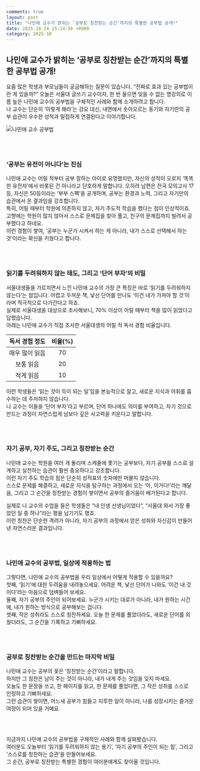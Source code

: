 ```yaml
---
comments: true
layout: post
title: "나민애 교수가 밝히는 ‘공부로 칭찬받는 순간’까지의 특별한 공부법 공개!"
date: 2025-10-24 15:14:56 +0900
category: 2025-10
---
```


## 나민애 교수가 밝히는 ‘공부로 칭찬받는 순간’까지의 특별한 공부법 공개!

요즘 많은 학생과 부모님들이 궁금해하는 질문이 있습니다. “진짜로 효과 있는 공부법이란 게 있을까?” 오늘은 서울대 글쓰기 교수이자, 한 번 들으면 잊을 수 없는 명강의로 이름 높은 나민애 교수의 공부법을 구체적인 사례와 함께 소개하려고 합니다.  
나 교수는 단순히 ‘이렇게 해라’는 강요 대신, 내면에서 솟아오르는 동기와 자기만의 공부 습관이 우수한 성적과 밀접하게 연결된다고 이야기합니다.

![나민애 교수 공부법](https://images.unsplash.com/photo-1755018237150-576276cd1f84?crop=entropy&cs=tinysrgb&fit=max&fm=jpg&ixid=M3w4MTk5NDN8MHwxfHJhbmRvbXx8fHx8fHx8fDE3NjEyODY0NjV8&ixlib=rb-4.1.0&q=80&w=400)

<br><br>

### ‘공부는 유전이 아니다’는 진심

나민애 교수는 어릴 적부터 공부 잘하는 아이로 유명했지만, 자신의 성적이 오로지 ‘똑똑한 유전자’에서 비롯된 건 아니라고 단호하게 말합니다. 오히려 남편은 전국 모의고사 17등, 자신은 50등이라는 ‘부부 스펙’을 공개하며, 공부는 환경과 노력, 그리고 자기만의 습관에서 온 결과임을 강조합니다.  
특히, 어릴 때부터 학원에 의존하지 않고, 자기 주도적 학습을 했다는 점이 인상적이죠. 고향에는 학원이 많지 않아서 스스로 문제집을 찾아 풀고, 친구의 문제집까지 빌려서 공부했다고 하네요.  
이런 경험이 쌓여, ‘공부는 누군가 시켜서 하는 게 아니라, 내가 스스로 선택해서 하는 것’이라는 확신을 키웠다고 합니다.

<br><br>

### 읽기를 두려워하지 않는 태도, 그리고 ‘단어 부자’의 비밀

서울대생들을 가르치면서 느낀 나민애 교수의 가장 큰 특징은 바로 ‘읽기를 두려워하지 않는다’는 점입니다. 어렵고 두꺼운 책, 낯선 단어를 만나도 ‘이건 내가 가져야 할 것’이라며 적극적으로 다가간다고 하죠.  
실제로 서울대생을 대상으로 조사해보니, 70% 이상이 어릴 때부터 책을 많이 읽었다고 답했습니다.  
아래는 나민애 교수가 직접 조사한 서울대생의 어릴 적 독서 경험 비율입니다.

| 독서 경험 정도 | 비율(%) |
|:--------------:|:-------:|
| 매우 많이 읽음 | 70      |
| 보통 읽음      | 20      |
| 적게 읽음      | 10      |

이런 학생들은 ‘읽는 것이 득이 되는 일’임을 본능적으로 알고, 새로운 지식과 어휘를 흡수하는 데 주저하지 않습니다.  
나 교수는 이들을 ‘단어 부자’라고 부르며, 단어 하나에도 의미를 부여하고, 자기 것으로 만드는 과정이 자연스럽게 남보다 깊은 사고력을 키운다고 말합니다.

<br><br>

### 자기 공부, 자기 주도, 그리고 칭찬받는 순간

나민애 교수는 학원을 여러 개 돌리며 스케줄에 쫓기는 공부보다, 자기 공부를 스스로 설계하고 실천하는 습관이 훨씬 중요하다고 강조합니다.  
이런 자기 주도 학습의 힘은 단순히 성적표의 숫자에만 머물지 않습니다.  
스스로 문제를 해결하고, 새로운 지식을 탐구하는 과정에서 오는 ‘아, 이거다!’라는 깨달음, 그리고 그 순간을 칭찬받는 경험이 쌓이면서 공부의 즐거움이 배가된다고 합니다.

실제로 나 교수의 수업을 들은 학생들은 “내 인생 선생님이었다”, “서울대 와서 가장 좋았던 일 중 하나”라는 평을 남기기도 했죠.  
이런 칭찬은 단순한 격려가 아니라, 자기 공부의 과정에서 얻은 성취와 자신감이 만들어낸 자연스러운 결과입니다.

<br><br>

### 나민애 교수의 공부법, 일상에 적용하는 법

그렇다면, 나민애 교수의 공부법을 우리 일상에서 어떻게 적용할 수 있을까요?  
첫째, ‘읽기’에 대한 두려움을 내려놓으세요. 어려운 책, 낯선 단어가 나와도 ‘이건 내 것이다’라는 마음으로 덤벼들어 보세요.  
둘째, 자기 공부의 주인이 되어보세요. 누군가 시키는 대로가 아니라, 내가 원하는 시간에, 내가 원하는 방식으로 공부해보는 겁니다.  
셋째, 작은 성취라도 스스로 칭찬하세요. 오늘 한 문제를 풀었더라도, 새로운 단어를 외웠더라도, 그 순간을 기록하고 기뻐하세요.

<br><br>

### 공부로 칭찬받는 순간을 만드는 마지막 비밀

나민애 교수는 공부의 꽃은 ‘칭찬받는 순간’이라고 말합니다.  
하지만 그 칭찬은 남이 주는 것이 아니라, 내가 내게 주는 것임을 잊지 마세요.  
오늘도 한 문장을 쓰고, 한 페이지를 읽고, 한 문제를 풀었다면, 그 작은 성취를 스스로 인정하고 기뻐하세요.  
그런 습관이 쌓이면, 어느새 공부가 힘들고 지루한 일이 아니라, 나를 성장시키는 즐거운 여정이 되어 있을 거예요.

<br><br>

지금까지 나민애 교수의 공부법을 구체적인 사례와 함께 살펴봤습니다.  
여러분도 오늘부터 ‘읽기를 두려워하지 않는 용기’, ‘자기 공부의 주인이 되는 힘’, 그리고 ‘스스로를 칭찬하는 습관’을 만들어보세요.  
그 순간, 공부로 칭찬받는 특별한 경험이 여러분에게도 찾아올 것입니다.